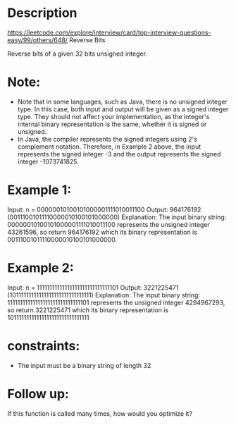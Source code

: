 # Description
  https://leetcode.com/explore/interview/card/top-interview-questions-easy/99/others/648/
  Reverse Bits

  Reverse bits of a given 32 bits unsigned integer.

  # Note:
  - Note that in some languages, such as Java, there is no unsigned integer type. In this case, both input and output will be given as a signed integer type. They should not affect your implementation, as the integer's internal binary representation is the same, whether it is signed or unsigned.
  - In Java, the compiler represents the signed integers using 2's complement notation. Therefore, in Example 2 above, the input represents the signed integer -3 and the output represents the signed integer -1073741825.

# Example 1:
Input: n = 00000010100101000001111010011100
Output:    964176192 (00111001011110000010100101000000)
Explanation: The input binary string: 
00000010100101000001111010011100 represents the unsigned integer 43261596, so return 964176192 which its binary representation is 
00111001011110000010100101000000.

# Example 2:
Input: n = 11111111111111111111111111111101
Output:   3221225471 (10111111111111111111111111111111)
Explanation: The input binary string: 
11111111111111111111111111111101 represents the unsigned integer 4294967293, so return 3221225471 which its binary representation is 
10111111111111111111111111111111

# constraints:
  - The input must be a binary string of length 32

# Follow up:
If this function is called many times, how would you optimize it?
